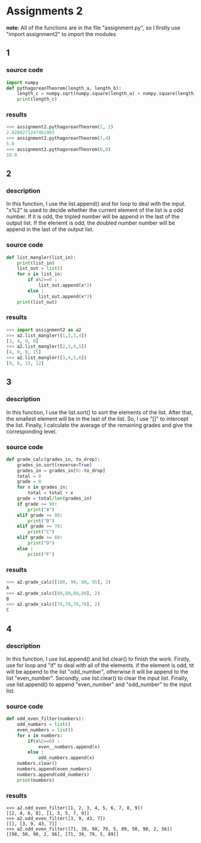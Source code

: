 # Assignments 2
**note**: All of the functions are in the file "assignment.py", so I firstly use "import assignment2" to import the modules
## 1
### source code
```Python
import numpy
def pythagoreanTheorem(length_a, length_b):
	length_c = numpy.sqrt(numpy.square(length_a) + numpy.square(length_b))
	print(length_c)
```
### results
```Python
>>> assignment2.pythagoreanTheorem(2, 2)
2.8284271247461903
>>> assignment2.pythagoreanTheorem(3,4)
5.0
>>> assignment2.pythagoreanTheorem(6,8)
10.0
```
## 2
### description
In this function, I use the list.append() and for loop to deal with the input. "x%2" is used to decide whether the current element of the list is a odd number. If it is odd, the tripled number will be append in the last of the output list. If the elenemt is odd, the doubled number number will be append in the last of the output list.
### source code
```Python
def list_mangler(list_in):
	print(list_in)
	list_out = list()
	for x in list_in:
		if x%2==0 :
			list_out.append(x*2)
		else :
			list_out.append(x*3)
	print(list_out)
```
### results
```Python
>>> import assignment2 as a2
>>> a2.list_mangler([1,2,3,4])
[3, 4, 9, 8]
>>> a2.list_mangler([2,3,4,5])
[4, 9, 8, 15]
>>> a2.list_mangler([3,4,5,6])
[9, 8, 15, 12]
```
## 3
### description
In this function, I use the list.sort() to sort the elements of the list. After that, the smallest element will be in the last of the list. So, I use "[]" to intercept the list. Finally, I calculate the average of the remaining grades and give the corresponding level.
### source code
```Python
def grade_calc(grades_in, to_drop):
	grades_in.sort(reverse=True)
	grades_in = grades_in[0:-to_drop]
	total = 0
	grade = 0
	for x in grades_in:
		total = total + x
	grade = total/len(grades_in)
	if grade >= 90:
		print("A")
	elif grade >= 80:
		print("B")
	elif grade >= 70:
		print("C")
	elif grade >= 60:
		print("D")
	else :
		print("F")
```
### results
```Python
>>> a2.grade_calc([100, 90, 80, 95], 2)
A
>>> a2.grade_calc([80,80,80,80], 2)
B
>>> a2.grade_calc([70,70,70,70], 2)
C
```
## 4
### description
In this function, I use list.append() and list.clear() to finish the work. Firstly, use for loop and "if" to deal with all of the elements. if the element is odd, tit will be append to the list "odd_number", otherwise it will be append to the list "even_number". Secondly, use list.clear() to clear the input list. Finally, use list.append() to append "even_number" and "odd_number" to the input list.
### source code
```Python
def odd_even_filter(numbers):
	odd_numbers = list()
	even_numbers = list()
	for x in numbers:
		if(x%2==0) :
			even__numbers.append(x)
		else :
			odd_numbers.append(x)
	numbers.clear()
	numbers.append(even_numbers)
	numbers.append(odd_numbers)
	print(numbers)
```
### results
```Pythoni
>>> a2.odd_even_filter([1, 2, 3, 4, 5, 6, 7, 8, 9])
[[2, 4, 6, 8], [1, 3, 5, 7, 9]]
>>> a2.odd_even_filter([3, 9, 43, 7])
[[], [3, 9, 43, 7]]
>>> a2.odd_even_filter([71, 39, 98, 79, 5, 89, 50, 90, 2, 56])
[[98, 50, 90, 2, 56], [71, 39, 79, 5, 89]]
```
